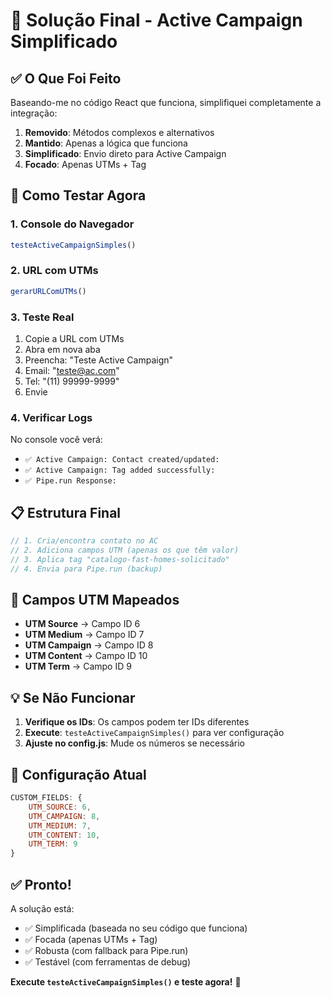# 🎯 Solução Final - Active Campaign Simplificado

## ✅ O Que Foi Feito

Baseando-me no código React que funciona, simplifiquei completamente a integração:

1. **Removido**: Métodos complexos e alternativos
2. **Mantido**: Apenas a lógica que funciona
3. **Simplificado**: Envio direto para Active Campaign
4. **Focado**: Apenas UTMs + Tag

## 🚀 Como Testar Agora

### 1. Console do Navegador
```javascript
testeActiveCampaignSimples()
```

### 2. URL com UTMs
```javascript
gerarURLComUTMs()
```

### 3. Teste Real
1. Copie a URL com UTMs
2. Abra em nova aba
3. Preencha: "Teste Active Campaign"
4. Email: "teste@ac.com"
5. Tel: "(11) 99999-9999"
6. Envie

### 4. Verificar Logs
No console você verá:
- `✅ Active Campaign: Contact created/updated:`
- `✅ Active Campaign: Tag added successfully:`
- `✅ Pipe.run Response:`

## 📋 Estrutura Final

```javascript
// 1. Cria/encontra contato no AC
// 2. Adiciona campos UTM (apenas os que têm valor)
// 3. Aplica tag "catalogo-fast-homes-solicitado"
// 4. Envia para Pipe.run (backup)
```

## 🎯 Campos UTM Mapeados

- **UTM Source** → Campo ID 6
- **UTM Medium** → Campo ID 7  
- **UTM Campaign** → Campo ID 8
- **UTM Content** → Campo ID 10
- **UTM Term** → Campo ID 9

## 💡 Se Não Funcionar

1. **Verifique os IDs**: Os campos podem ter IDs diferentes
2. **Execute**: `testeActiveCampaignSimples()` para ver configuração
3. **Ajuste no config.js**: Mude os números se necessário

## 🔧 Configuração Atual

```javascript
CUSTOM_FIELDS: {
    UTM_SOURCE: 6,         
    UTM_CAMPAIGN: 8,       
    UTM_MEDIUM: 7,         
    UTM_CONTENT: 10,       
    UTM_TERM: 9            
}
```

## ✅ Pronto!

A solução está:
- ✅ Simplificada (baseada no seu código que funciona)
- ✅ Focada (apenas UTMs + Tag)
- ✅ Robusta (com fallback para Pipe.run)
- ✅ Testável (com ferramentas de debug)

**Execute `testeActiveCampaignSimples()` e teste agora!** 🚀
